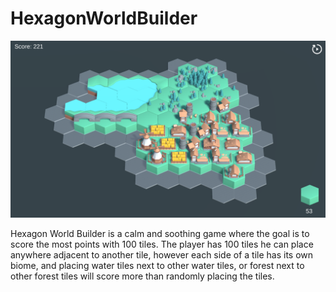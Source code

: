 # HexagonWorldBuilder

<img src="assets/hexagon_world_builder_screenshot.png" alt="Title Image">

Hexagon World Builder is a calm and soothing game where the goal is to score the most points with 100 tiles.
The player has 100 tiles he can place anywhere adjacent to another tile, however each side of a tile has its own biome, and placing water tiles next to other water tiles, or forest next to other forest tiles will score more than randomly placing the tiles.
